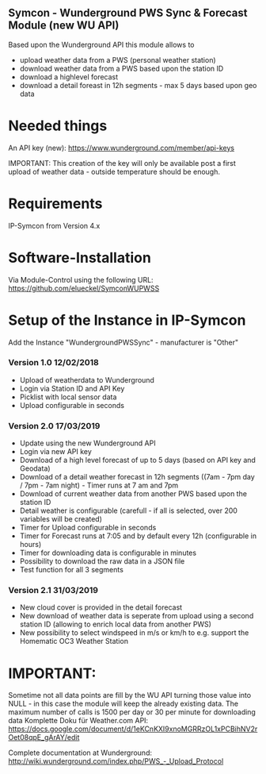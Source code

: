 ## Symcon - Wunderground PWS Sync & Forecast Module (new WU API)
Based upon the Wunderground API this module allows to 

* upload weather data from a PWS (personal weather station)
* download weather data from a PWS based upon the station ID
* download a highlevel forecast
* download a detail foreast in 12h segments - max 5 days based upon geo data

# Needed things
An API key (new): https://www.wunderground.com/member/api-keys

IMPORTANT: This creation of the key will only be available post a first upload of weather data - outside temperature should be enough. 

# Requirements
IP-Symcon from Version 4.x

# Software-Installation
Via Module-Control using the following URL: https://github.com/elueckel/SymconWUPWSS

# Setup of the Instance in IP-Symcon
Add the Instance "WundergroundPWSSync" - manufacturer is "Other"

### Version 1.0 12/02/2018
* Upload of weatherdata to Wunderground
* Login via Station ID and API Key
* Picklist with local sensor data 
* Upload configurable in seconds 

### Version 2.0 17/03/2019
* Update using the new Wunderground API
* Login via new API key
* Download of a high level forecast of up to 5 days (based on API key and Geodata)
* Download of a detail weather forecast in 12h segments ((7am - 7pm day / 7pm - 7am night) - Timer runs at 7 am and 7pm 
* Download of current weather data from another PWS based upon the station ID
* Detail weather is configurable (carefull - if all is selected, over 200 variables will be created)
* Timer for Upload configurable in seconds
* Timer for Forecast runs at 7:05 and by default every 12h (configurable in hours)
* Timer for downloading data is configurable in minutes 
* Possibility to download the raw data in a JSON file 
* Test function for all 3 segments

### Version 2.1 31/03/2019
* New cloud cover is provided in the detail forecast
* New download of weather data is seperate from upload using a second station ID (allowing to enrich local data from another PWS)
* New possibility to select windspeed in m/s or km/h to e.g. support the Homematic OC3 Weather Station

# IMPORTANT:
Sometime not all data points are fill by the WU API turning those value into NULL - in this case the module will keep the already existing data.
The maximum number of calls is 1500 per day or 30 per minute for downloading data
Komplette Doku für Weather.com API: https://docs.google.com/document/d/1eKCnKXI9xnoMGRRzOL1xPCBihNV2rOet08qpE_gArAY/edit

Complete documentation at Wunderground: http://wiki.wunderground.com/index.php/PWS_-_Upload_Protocol
